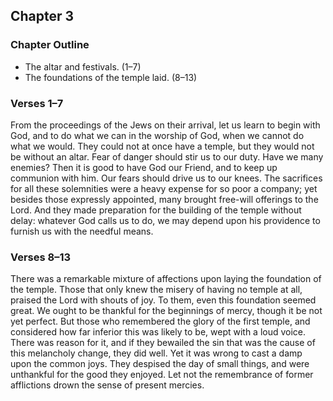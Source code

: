 ## Chapter 3

### Chapter Outline

- The altar and festivals. (1–7)
- The foundations of the temple laid. (8–13)

### Verses 1–7

From the proceedings of the Jews on their arrival, let us learn to begin with God, and to do what we can in the worship of God, when we cannot do what we would. They could not at once have a temple, but they would not be without an altar. Fear of danger should stir us to our duty. Have we many enemies? Then it is good to have God our Friend, and to keep up communion with him. Our fears should drive us to our knees. The sacrifices for all these solemnities were a heavy expense for so poor a company; yet besides those expressly appointed, many brought free-will offerings to the Lord. And they made preparation for the building of the temple without delay: whatever God calls us to do, we may depend upon his providence to furnish us with the needful means.

### Verses 8–13

There was a remarkable mixture of affections upon laying the foundation of the temple. Those that only knew the misery of having no temple at all, praised the Lord with shouts of joy. To them, even this foundation seemed great. We ought to be thankful for the beginnings of mercy, though it be not yet perfect. But those who remembered the glory of the first temple, and considered how far inferior this was likely to be, wept with a loud voice. There was reason for it, and if they bewailed the sin that was the cause of this melancholy change, they did well. Yet it was wrong to cast a damp upon the common joys. They despised the day of small things, and were unthankful for the good they enjoyed. Let not the remembrance of former afflictions drown the sense of present mercies.


